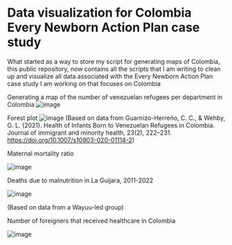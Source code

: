 # Data visualization for Colombia Every Newborn Action Plan  case study
What started as a way to store my script for generating maps of Colombia, this public repository, now contains all the scripts that I am writing to clean up and visualize all data associated with the Every Newborn Action Plan case study I am working on that focuses on Colombia

Generating a map of the number of venezuelan refugees per department in Colombia
![image](https://user-images.githubusercontent.com/118022511/216467485-bb1b9861-c0fa-4eaf-824e-4907ddc1ef20.png)


Forest plot
![image](https://user-images.githubusercontent.com/118022511/216488520-b9695337-ee9f-4ce5-94e5-3eac231f462a.png)
(Based on data from Guarnizo-Herreño, C. C., & Wehby, G. L. (2021). Health of Infants Born to Venezuelan Refugees in Colombia. Journal of immigrant and minority health, 23(2), 222–231. https://doi.org/10.1007/s10903-020-01114-2)

Maternal mortality ratio

![image](https://user-images.githubusercontent.com/118022511/216519111-4827e056-9c22-489e-b1aa-10b63a9d3655.png)

Deaths due to malnutrition in La Guijara, 2011-2022

![image](https://user-images.githubusercontent.com/118022511/216727487-19c66047-71ec-41d0-9241-925466b8b5c4.png)

(Based on data from a Wayuu-led group)



Number of foreigners that received healthcare in Colombia

![image](https://user-images.githubusercontent.com/118022511/227808141-ba8a6c70-1cba-4592-90cc-3e1bcf1f6062.png)
